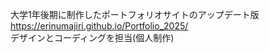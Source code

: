 大学1年後期に制作したポートフォリオサイトのアップデート版
<br>
https://erinumajiri.github.io/Portfolio_2025/
<br>
デザインとコーディングを担当(個人制作)
